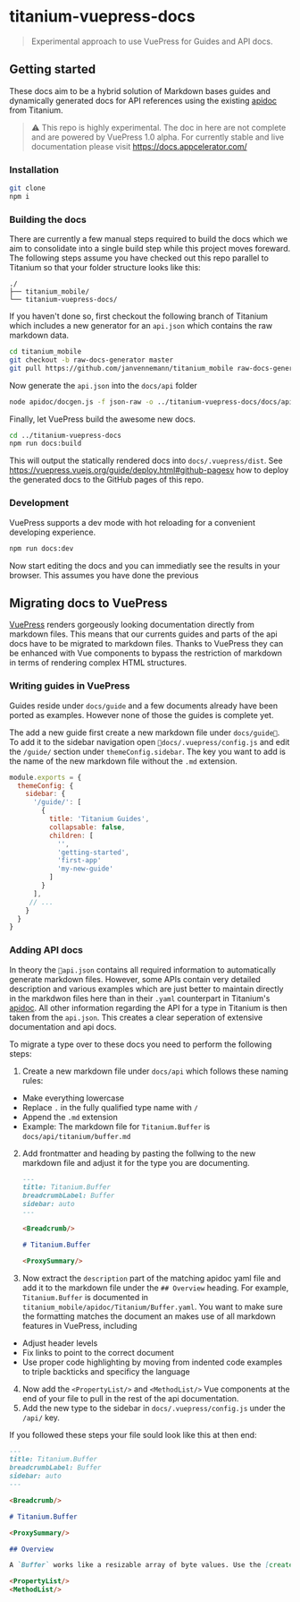 # titanium-vuepress-docs

> Experimental approach to use VuePress for Guides and API docs.

## Getting started

These docs aim to be a hybrid solution of Markdown bases guides and dynamically generated docs for API references using the existing [apidoc](https://github.com/appcelerator/titanium_mobile/tree/master/apidoc) from Titanium.

> ⚠️ This repo is highly experimental. The doc in here are not complete and are powered by VuePress 1.0 alpha. For currently stable and live documentation please visit https://docs.appcelerator.com/

### Installation

```sh
git clone
npm i
```

### Building the docs

There are currently a few manual steps required to build the docs which we aim to consolidate into a single build step while this project moves foreward. The following steps assume you have checked out this repo parallel to Titanium so that your folder structure looks like this:

```
./
├── titanium_mobile/
└── titanium-vuepress-docs/
```

If you haven't done so, first checkout the following branch of Titanium which includes a new generator for an `api.json` which contains the raw markdown data.

```bash
cd titanium_mobile
git checkout -b raw-docs-generator master
git pull https://github.com/janvennemann/titanium_mobile raw-docs-generator
```

Now generate the `api.json` into the `docs/api` folder

```bash
node apidoc/docgen.js -f json-raw -o ../titanium-vuepress-docs/docs/api/
```

Finally, let VuePress build the awesome new docs.

```bash
cd ../titanium-vuepress-docs
npm run docs:build
```

This will output the statically rendered docs into `docs/.vuepress/dist`. See <https://vuepress.vuejs.org/guide/deploy.html#github-pagesv> how to deploy the generated docs to the GitHub pages of this repo.

### Development

VuePress supports a dev mode with hot reloading for a convenient developing experience.

```sh
npm run docs:dev
```

Now start editing the docs and you can immediatly see the results in your browser. This assumes you have done the previous

## Migrating docs to VuePress

[VuePress](https://vuepress.vuejs.org/) renders gorgeously looking documentation directly from markdown files. This means that our currents guides and parts of the api docs have to be migrated to markdown files. Thanks to VuePress they can be enhanced with Vue components to bypass the restriction of markdown in terms of rendering complex HTML structures.

### Writing guides in VuePress

Guides reside under `docs/guide` and a few documents already have been ported as examples. However none of those the guides is complete yet.

The add a new guide first create a new markdown file under `docs/guide`. To add it to the sidebar navigation open `docs/.vuepress/config.js` and edit the `/guide/` section under `themeConfig.sidebar`. The key you want to add is the name of the new markdown file without the `.md` extension.

```js
module.exports = {
  themeConfig: {
    sidebar: {
      '/guide/': [
        {
          title: 'Titanium Guides',
          collapsable: false,
          children: [
            '',
            'getting-started',
            'first-app'
            'my-new-guide'
          ]
        }
      ],
     // ...
    }
  }
}
```

### Adding API docs

In theory the `api.json` contains all required information to automatically generate markdown files. However, some APIs contain very detailed description and various examples which are just better to maintain directly in the markdwon files here than in their `.yaml` counterpart in Titanium's [apidoc](https://github.com/appcelerator/titanium_mobile/tree/master/apidoc). All other information regarding the API for a type in Titanium is then taken from the `api.json`. This creates a clear seperation of extensive documentation and api docs.

To migrate a type over to these docs you need to perform the following steps:

1. Create a new markdown file under `docs/api` which follows these naming rules:
  * Make everything lowercase
  * Replace `.` in the fully qualified type name with `/`
  * Append the `.md` extension
  * Example: The markdown file for `Titanium.Buffer` is `docs/api/titanium/buffer.md`
2. Add frontmatter and heading by pasting the follwing to the new markdown file and adjust it for the type you are documenting.
    ```md
    ---
    title: Titanium.Buffer
    breadcrumbLabel: Buffer
    sidebar: auto
    ---

    <Breadcrumb/>

    # Titanium.Buffer

    <ProxySummary/>
    ```
3. Now extract the `description` part of the matching apidoc yaml file and add it to the markdown file under the `## Overview` heading. For example, `Titanium.Buffer` is documented in `titanium_mobile/apidoc/Titanium/Buffer.yaml`. You want to make sure the formatting matches the document an makes use of all markdown features in VuePress, including
  * Adjust header levels
  * Fix links to point to the correct document
  * Use proper code highlighting by moving from indented code examples to triple backticks and specificy the language
4. Now add the `<PropertyList/>` and `<MethodList/>` Vue components at the end of your file to pull in the rest of the api documentation.
5. Add the new type to the sidebar in `docs/.vuepress/config.js` under the `/api/` key.

If you followed these steps your file sould look like this at then end:
```md
---
title: Titanium.Buffer
breadcrumbLabel: Buffer
sidebar: auto
---

<Breadcrumb/>

# Titanium.Buffer

<ProxySummary/>

## Overview

A `Buffer` works like a resizable array of byte values. Use the [createBuffer](/api/titanium.md#createBuffer) method to create a buffer.

<PropertyList/>
<MethodList/>
```





